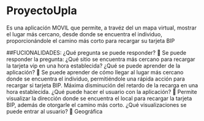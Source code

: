 # ProyectoUpla
Es una aplicación MOVIL que permite, a travéz del un mapa virtual, mostrar el lugar más cercano, desde donde se encuentra el individuo,
proporcionándole el camino más corto para recargar su tarjeta BIP

##FUCIONALIDADES:
¿Qué pregunta se puede responder?
 Se puede responder la pregunta: ¿Qué sitio se encuentra
más cercano para recargar la tarjeta vip en una hora
establecida?
¿Qué se puede aprender de la aplicación?
 Se puede aprender de cómo llegar al lugar más cercano
donde se encuentra el individuo, permitiéndole una rápida
acción para recargar si tarjeta BIP. Máxima disminución
del retardo de la recarga en una hora establecida.
¿Qué puede hacer el usuario con la aplicación?
 Permite visualizar la dirección donde se encuentra el local
para recargar la tarjeta BIP, además de otorgarle el camino
más corto.
¿Qué visualizaciones se puede entrar al usuario?
 Geográfica

